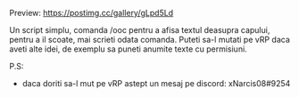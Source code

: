 Preview: https://postimg.cc/gallery/gLpd5Ld

Un script simplu, comanda /ooc pentru a afisa textul deasupra capului, pentru a il scoate, mai scrieti odata comanda. Puteti sa-l mutati pe vRP daca aveti alte idei, de exemplu sa puneti anumite texte cu permisiuni.

P.S: 

- daca doriti sa-l mut pe vRP astept un mesaj pe discord: xNarcis08#9254
